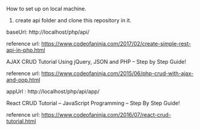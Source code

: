 How to set up on local machine.
1. create api folder and clone this repository in it.

baseUrl: http://localhost/php/api/

reference url: https://www.codeofaninja.com/2017/02/create-simple-rest-api-in-php.html

AJAX CRUD Tutorial Using jQuery, JSON and PHP – Step by Step Guide!

reference url: https://www.codeofaninja.com/2015/06/php-crud-with-ajax-and-oop.html

appUrl : http://localhost/php/api/app/

React CRUD Tutorial – JavaScript Programming – Step By Step Guide!

reference url: https://www.codeofaninja.com/2016/07/react-crud-tutorial.html